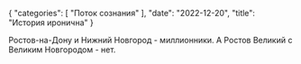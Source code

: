 {
   "categories": [
      "Поток сознания"
   ],
   "date": "2022-12-20",
   "title": "История иронична"
}

Ростов-на-Дону и Нижний Новгород - миллионники. А Ростов Великий с Великим Новгородом - нет.
